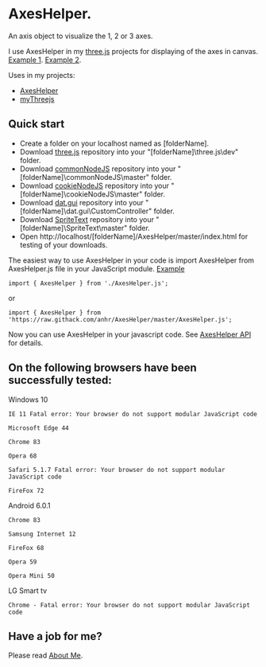 # AxesHelper.

An axis object to visualize the 1, 2 or 3 axes.

I use AxesHelper in my [three.js](https://threejs.org/) projects for displaying of the axes in canvas.
[Example 1](https://raw.githack.com/anhr/AxesHelper/master/Examples/AxesHelper.html).
[Example 2](https://raw.githack.com/anhr/AxesHelper/master/Examples/AxesHelperGui.html).

Uses in my projects:
 * [AxesHelper](https://github.com/anhr/AxesHelper)
 * [myThreejs](https://github.com/anhr/myThreejs)

## Quick start

* Create a folder on your localhost named as [folderName].
* Download [three.js](https://github.com/anhr/three.js) repository into your "[folderName]\three.js\dev" folder.
* Download [commonNodeJS](https://github.com/anhr/commonNodeJS) repository into your "[folderName]\commonNodeJS\master" folder.
* Download [cookieNodeJS](https://github.com/anhr/cookieNodeJS) repository into your "[folderName]\cookieNodeJS\master" folder.
* Download [dat.gui](https://github.com/anhr/dat.gui) repository into your "[folderName]\dat.gui\CustomController" folder.
* Download [SpriteText](https://github.com/anhr/SpriteText) repository into your "[folderName]\SpriteText\master" folder.
* Open http://localhost/[folderName]/AxesHelper/master/index.html for testing of your downloads.

The easiest way to use AxesHelper in your code is import AxesHelper from AxesHelper.js file in your JavaScript module. [Example](https://raw.githack.com/anhr/AxesHelper/master/)
```
import { AxesHelper } from './AxesHelper.js';
```
or
```
import { AxesHelper } from 'https://raw.githack.com/anhr/AxesHelper/master/AxesHelper.js';
```

Now you can use AxesHelper in your javascript code. See [AxesHelper API](https://raw.githack.com/anhr/AxesHelper/master/isdoc/AxesHelper/index.html) for details.

## On the following browsers have been successfully tested:

Windows 10

	IE 11 Fatal error: Your browser do not support modular JavaScript code

	Microsoft Edge 44

	Chrome 83

	Opera 68

	Safari 5.1.7 Fatal error: Your browser do not support modular JavaScript code

	FireFox 72

Android 6.0.1

	Chrome 83

	Samsung Internet 12

	FireFox 68

	Opera 59

	Opera Mini 50

LG Smart tv

	Chrome - Fatal error: Your browser do not support modular JavaScript code


 ## Have a job for me?
Please read [About Me](https://anhr.github.io/AboutMe/).
